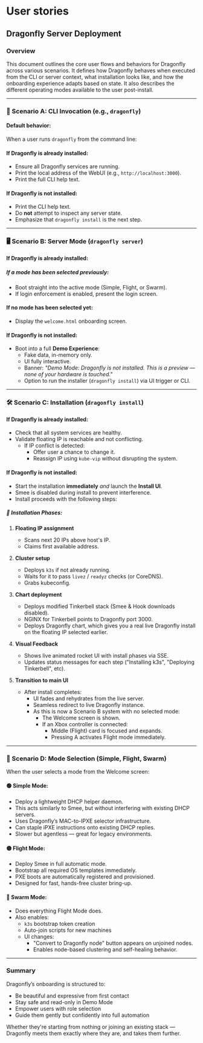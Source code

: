 # User stories

## Dragonfly Server Deployment

### Overview

This document outlines the core user flows and behaviors for Dragonfly across various scenarios. It defines how Dragonfly behaves when executed from the CLI or server context, what installation looks like, and how the onboarding experience adapts based on state. It also describes the different operating modes available to the user post-install.

---

### 🧪 Scenario A: CLI Invocation (e.g., `dragonfly`)

#### Default behavior:

When a user runs `dragonfly` from the command line:

#### If Dragonfly is already installed:

- Ensure all Dragonfly services are running.
- Print the local address of the WebUI (e.g., `http://localhost:3000`).
- Print the full CLI help text.

#### If Dragonfly is not installed:

- Print the CLI help text.
- Do **not** attempt to inspect any server state.
- Emphasize that `dragonfly install` is the next step.

---

### 🖥️ Scenario B: Server Mode (`dragonfly server`)

#### If Dragonfly is already installed:

##### If a mode has been selected previously:

- Boot straight into the active mode (Simple, Flight, or Swarm).
- If login enforcement is enabled, present the login screen.

#### If no mode has been selected yet:

- Display the `welcome.html` onboarding screen.

#### If Dragonfly is **not** installed:

- Boot into a full **Demo Experience**:
  - Fake data, in-memory only.
  - UI fully interactive.
  - Banner: *"Demo Mode: Dragonfly is not installed. This is a preview — none of your hardware is touched."*
  - Option to run the installer (`dragonfly install`) via UI trigger or CLI.

---

### 🛠️ Scenario C: Installation (`dragonfly install`)

#### If Dragonfly is already installed:

- Check that all system services are healthy.
- Validate floating IP is reachable and not conflicting.
  - If IP conflict is detected:
    - Offer user a chance to change it.
    - Reassign IP using `kube-vip` without disrupting the system.

#### If Dragonfly is **not** installed:

- Start the installation **immediately** *and* launch the **Install UI**.
- Smee is disabled during install to prevent interference.
- Install proceeds with the following steps:

##### 🚀 Installation Phases:

1. **Floating IP assignment**

   - Scans next 20 IPs above host's IP.
   - Claims first available address.

2. **Cluster setup**

   - Deploys `k3s` if not already running.
   - Waits for it to pass `livez` / `readyz` checks (or CoreDNS).
   - Grabs kubeconfig.

3. **Chart deployment**

   - Deploys modified Tinkerbell stack (Smee & Hook downloads disabled).
   - NGINX for Tinkerbell points to Dragonfly port 3000.
   - Deploys Dragonfly chart, which gives you a real live Dragonfly install on the floating IP selected earlier.

4. **Visual Feedback**

   - Shows live animated rocket UI with install phases via SSE.
   - Updates status messages for each step ("Installing k3s", "Deploying Tinkerbell", etc).

5. **Transition to main UI**

   - After install completes:
     - UI fades and rehydrates from the live server.
     - Seamless redirect to live Dragonfly instance.
     - As this is now a Scenario B system with no selected mode:
       - The Welcome screen is shown.
       - If an Xbox controller is connected:
         - Middle (Flight) card is focused and expands.
         - Pressing A activates Flight mode immediately.

---

### 🚀 Scenario D: Mode Selection (Simple, Flight, Swarm)

When the user selects a mode from the Welcome screen:

#### 🟢 Simple Mode:

- Deploy a lightweight DHCP helper daemon.
- This acts similarly to Smee, but without interfering with existing DHCP servers.
- Uses Dragonfly’s MAC-to-IPXE selector infrastructure.
- Can staple iPXE instructions onto existing DHCP replies.
- Slower but agentless — great for legacy environments.

#### 🟡 Flight Mode:

- Deploy Smee in full automatic mode.
- Bootstrap all required OS templates immediately.
- PXE boots are automatically registered and provisioned.
- Designed for fast, hands-free cluster bring-up.

#### 🔵 Swarm Mode:

- Does everything Flight Mode does.
- Also enables:
  - `k3s` bootstrap token creation
  - Auto-join scripts for new machines
  - UI changes:
    - "Convert to Dragonfly node" button appears on unjoined nodes.
    - Enables node-based clustering and self-healing behavior.

---

### Summary

Dragonfly’s onboarding is structured to:

- Be beautiful and expressive from first contact
- Stay safe and read-only in Demo Mode
- Empower users with role selection
- Guide them gently but confidently into full automation

Whether they're starting from nothing or joining an existing stack —
Dragonfly meets them exactly where they are, and takes them further.

